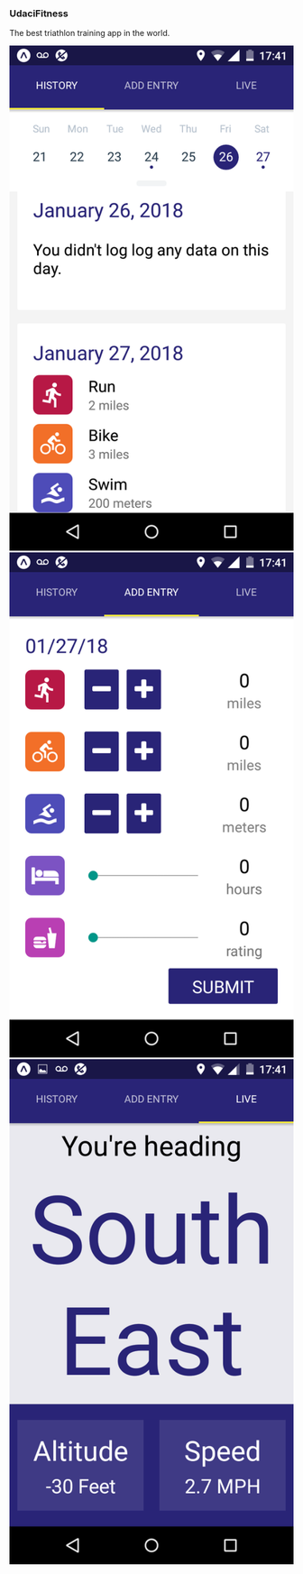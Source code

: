 ### UdaciFitness

The best triathlon training app in the world.

![alt text](https://github.com/cagigas/UdaciFitness/blob/main/src/img1.png)
![alt text](https://github.com/cagigas/UdaciFitness/blob/main/src/img2.png)
![alt text](https://github.com/cagigas/UdaciFitness/blob/main/src/img3.png)
